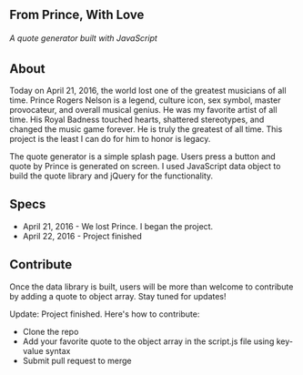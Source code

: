## From Prince, With Love
###### A quote generator built with JavaScript

## About
Today on April 21, 2016, the world lost one of the greatest musicians of all time. Prince Rogers Nelson is a legend, culture icon, sex symbol, master provocateur, and overall musical genius.  He was my favorite artist of all time. His Royal Badness touched hearts, shattered stereotypes, and changed the music game forever. He is truly the greatest of all time. This project is the least I can do for him to honor is legacy.

The quote generator is a simple splash page.  Users press a button and quote by Prince is generated on screen. I used JavaScript data object to build the quote library and jQuery for the functionality.

## Specs
* April 21, 2016 - We lost Prince. I began the project.
* April 22, 2016 - Project finished

## Contribute
Once the data library is built, users will be more than welcome to contribute by adding a quote to object array. Stay tuned for updates!

Update: Project finished. Here's how to contribute:
* Clone the repo
* Add your favorite quote to the object array in the script.js file using key-value syntax
* Submit pull request to merge
